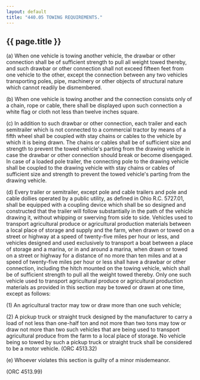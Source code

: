 ```yaml
---
layout: default 
title: "440.05 TOWING REQUIREMENTS."
---
```


{{ page.title }}
----------------

​(a) When one vehicle is towing another vehicle, the drawbar or other
connection shall be of sufficient strength to pull all weight towed
thereby, and such drawbar or other connection shall not exceed fifteen
feet from one vehicle to the other, except the connection between any
two vehicles transporting poles, pipe, machinery or other objects of
structural nature which cannot readily be dismembered.

​(b) When one vehicle is towing another and the connection consists only
of a chain, rope or cable, there shall be displayed upon such connection
a white flag or cloth not less than twelve inches square.

​(c) In addition to such drawbar or other connection, each trailer and
each semitrailer which is not connected to a commercial tractor by means
of a fifth wheel shall be coupled with stay chains or cables to the
vehicle by which it is being drawn. The chains or cables shall be of
sufficient size and strength to prevent the towed vehicle's parting from
the drawing vehicle in case the drawbar or other connection should break
or become disengaged. In case of a loaded pole trailer, the connecting
pole to the drawing vehicle shall be coupled to the drawing vehicle with
stay chains or cables of sufficient size and strength to prevent the
towed vehicle's parting from the drawing vehicle.

​(d) Every trailer or semitrailer, except pole and cable trailers and
pole and cable dollies operated by a public utility, as defined in Ohio
R.C. 5727.01, shall be equipped with a coupling device which shall be so
designed and constructed that the trailer will follow substantially in
the path of the vehicle drawing it, without whipping or swerving from
side to side. Vehicles used to transport agricultural produce or
agricultural production materials between a local place of storage and
supply and the farm, when drawn or towed on a street or highway at a
speed of twenty-five miles per hour or less, and vehicles designed and
used exclusively to transport a boat between a place of storage and a
marina, or in and around a marina, when drawn or towed on a street or
highway for a distance of no more than ten miles and at a speed of
twenty-five miles per hour or less shall have a drawbar or other
connection, including the hitch mounted on the towing vehicle, which
shall be of sufficient strength to pull all the weight towed thereby.
Only one such vehicle used to transport agricultural produce or
agricultural production materials as provided in this section may be
towed or drawn at one time, except as follows:

​(1) An agricultural tractor may tow or draw more than one such vehicle;

​(2) A pickup truck or straight truck designed by the manufacturer to
carry a load of not less than one-half ton and not more than two tons
may tow or draw not more than two such vehicles that are being used to
transport agricultural produce from the farm to a local place of
storage. No vehicle being so towed by such a pickup truck or straight
truck shall be considered to be a motor vehicle. (ORC 4513.32)

​(e) Whoever violates this section is guilty of a minor misdemeanor.

(ORC 4513.99)
